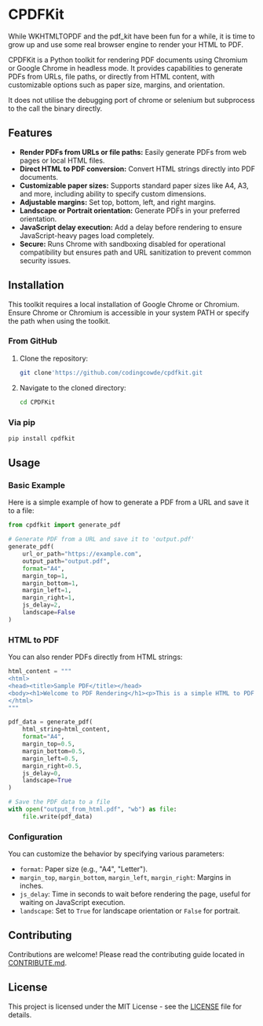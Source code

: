 
# CPDFKit

While WKHTMLTOPDF and the pdf_kit have been fun for a while, it is time to grow up and use some real browser engine to render your HTML to PDF.

CPDFKit is a Python toolkit for rendering PDF documents using Chromium or Google Chrome in headless mode. It provides capabilities to generate PDFs from URLs, file paths, or directly from HTML content, with customizable options such as paper size, margins, and orientation.

It does not utilise the debugging port of chrome or selenium but subprocess to the call the binary directly. 

## Features

- **Render PDFs from URLs or file paths:** Easily generate PDFs from web pages or local HTML files.
- **Direct HTML to PDF conversion:** Convert HTML strings directly into PDF documents.
- **Customizable paper sizes:** Supports standard paper sizes like A4, A3, and more, including ability to specify custom dimensions.
- **Adjustable margins:** Set top, bottom, left, and right margins.
- **Landscape or Portrait orientation:** Generate PDFs in your preferred orientation.
- **JavaScript delay execution:** Add a delay before rendering to ensure JavaScript-heavy pages load completely.
- **Secure:** Runs Chrome with sandboxing disabled for operational compatibility but ensures path and URL sanitization to prevent common security issues.

## Installation

This toolkit requires a local installation of Google Chrome or Chromium. Ensure Chrome or Chromium is accessible in your system PATH or specify the path when using the toolkit.

### From GitHub

1. Clone the repository:
   ```bash
   git clone'https://github.com/codingcowde/cpdfkit.git
   ```
2. Navigate to the cloned directory:
   ```bash
   cd CPDFKit
   ```

### Via pip

```bash
pip install cpdfkit
```



## Usage

### Basic Example

Here is a simple example of how to generate a PDF from a URL and save it to a file:

```python
from cpdfkit import generate_pdf

# Generate PDF from a URL and save it to 'output.pdf'
generate_pdf(
    url_or_path="https://example.com",
    output_path="output.pdf",
    format="A4",
    margin_top=1,
    margin_bottom=1,
    margin_left=1,
    margin_right=1,
    js_delay=2,
    landscape=False
)
```

### HTML to PDF

You can also render PDFs directly from HTML strings:

```python
html_content = """
<html>
<head><title>Sample PDF</title></head>
<body><h1>Welcome to PDF Rendering</h1><p>This is a simple HTML to PDF conversion example.</p></body>
</html>
"""

pdf_data = generate_pdf(
    html_string=html_content,
    format="A4",
    margin_top=0.5,
    margin_bottom=0.5,
    margin_left=0.5,
    margin_right=0.5,
    js_delay=0,
    landscape=True
)

# Save the PDF data to a file
with open("output_from_html.pdf", "wb") as file:
    file.write(pdf_data)
```

### Configuration

You can customize the behavior by specifying various parameters:

- `format`: Paper size (e.g., "A4", "Letter").
- `margin_top`, `margin_bottom`, `margin_left`, `margin_right`: Margins in inches.
- `js_delay`: Time in seconds to wait before rendering the page, useful for waiting on JavaScript execution.
- `landscape`: Set to `True` for landscape orientation or `False` for portrait.

## Contributing

Contributions are welcome! Please read the contributing guide located in [CONTRIBUTE.md](CONTRIBUTE.md).

## License

This project is licensed under the MIT License - see the [LICENSE](LICENSE) file for details.
